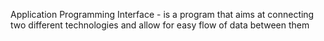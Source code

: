 Application Programming Interface - is a program that aims at connecting two different technologies and allow for easy flow of data between them